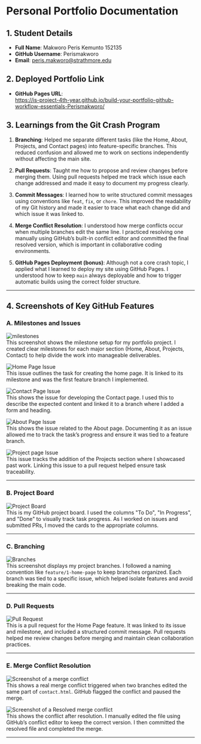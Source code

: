 # Personal Portfolio Documentation

## 1. Student Details

- **Full Name**: Makworo Peris Kemunto 152135  
- **GitHub Username**: Perismakworo  
- **Email**: peris.makworo@strathmore.edu  

## 2. Deployed Portfolio Link

- **GitHub Pages URL**:  
   https://is-project-4th-year.github.io/build-your-portfolio-github-workflow-essentials-Perismakworo/

## 3. Learnings from the Git Crash Program

1. **Branching**: Helped me separate different tasks (like the Home, About, Projects, and Contact pages) into feature-specific branches. This reduced confusion and allowed me to work on sections independently without affecting the main site.

2. **Pull Requests**: Taught me how to propose and review changes before merging them. Using pull requests helped me track which issue each change addressed and made it easy to document my progress clearly.

3. **Commit Messages**: I learned how to write structured commit messages using conventions like `feat`, `fix`, or `chore`. This improved the readability of my Git history and made it easier to trace what each change did and which issue it was linked to.

4. **Merge Conflict Resolution**: I understood how merge conflicts occur when multiple branches edit the same line. I practiced resolving one manually using GitHub’s built-in conflict editor and committed the final resolved version, which is important in collaborative coding environments.

5. **GitHub Pages Deployment (bonus)**: Although not a core crash topic, I applied what I learned to deploy my site using GitHub Pages. I understood how to keep `main` always deployable and how to trigger automatic builds using the correct folder structure.

---

## 4. Screenshots of Key GitHub Features

### A. Milestones and Issues

![milestones](images/milestones.png)  
This screenshot shows the milestone setup for my portfolio project. I created clear milestones for each major section (Home, About, Projects, Contact) to help divide the work into manageable deliverables.

![Home Page Issue](images/create-home-page-issue.png)  
This issue outlines the task for creating the home page. It is linked to its milestone and was the first feature branch I implemented.

![Contact Page Issue](images/contact-issue.png)  
This shows the issue for developing the Contact page. I used this to describe the expected content and linked it to a branch where I added a form and heading.

![About Page Issue](images/about-page-issue.png)  
This shows the issue related to the About page. Documenting it as an issue allowed me to track the task’s progress and ensure it was tied to a feature branch.

![Project page Issue](images/projecs-page-issue.png)  
This issue tracks the addition of the Projects section where I showcased past work. Linking this issue to a pull request helped ensure task traceability.

---

### B. Project Board

![Project Board](images/project-board.png)  
This is my GitHub project board. I used the columns "To Do", "In Progress", and "Done" to visually track task progress. As I worked on issues and submitted PRs, I moved the cards to the appropriate columns.

---

### C. Branching

![Branches](images/Branches.png)  
This screenshot displays my project branches. I followed a naming convention like `feature/1-home-page` to keep branches organized. Each branch was tied to a specific issue, which helped isolate features and avoid breaking the main code.

---

### D. Pull Requests

![Pull Request](images/pull-request-linked-to-create-a-homepage.png)  
This is a pull request for the Home Page feature. It was linked to its issue and milestone, and included a structured commit message. Pull requests helped me review changes before merging and maintain clean collaboration practices.

---

### E. Merge Conflict Resolution

![Screenshot of a merge conflict](images/Mergeconflict.png)  
This shows a real merge conflict triggered when two branches edited the same part of `contact.html`. GitHub flagged the conflict and paused the merge.

![Screenshot of a Resolved merge conflict](images/resolved-conflicts.png)  
This shows the conflict after resolution. I manually edited the file using GitHub’s conflict editor to keep the correct version. I then committed the resolved file and completed the merge.

---

